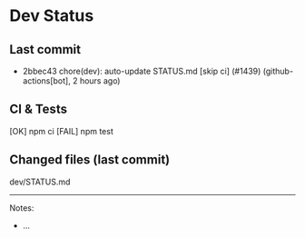 # Dev Status

## Last commit
- 2bbec43 chore(dev): auto-update STATUS.md [skip ci] (#1439) (github-actions[bot], 2 hours ago)
## CI & Tests
[OK] npm ci
[FAIL] npm test

## Changed files (last commit)
dev/STATUS.md

---
Notes:
- ...
